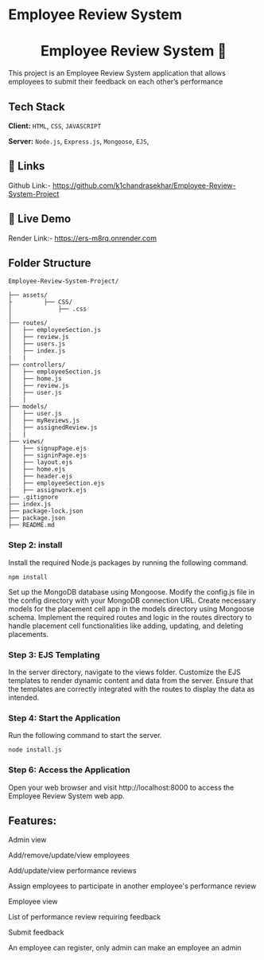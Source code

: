 # Employee Review System

<h1 align="center">Employee Review System  📝</h1>

This project is an Employee Review System application that allows employees to submit their feedback on each other’s performance

## Tech Stack

**Client:** `HTML`, `CSS`, `JAVASCRIPT`

**Server:** `Node.js`, `Express.js`, `Mongoose`, `EJS`,

## 🔗 Links

Github Link:- https://github.com/k1chandrasekhar/Employee-Review-System-Project

## 🔗 Live Demo

Render Link:- https://ers-m8rq.onrender.com

## Folder Structure

```
Employee-Review-System-Project/

├── assets/
├         ├── CSS/
│             ├── .css
│
├── routes/
│   ├── employeeSection.js
│   ├── review.js
│   ├── users.js
│   ├── index.js
|   |
├── controllers/
│   ├── employeeSection.js
│   ├── home.js
│   ├── review.js
│   ├── user.js
|   |
├── models/
│   ├── user.js
│   ├── myReviews.js
│   ├── assignedReview.js
|   |
├── views/
│   ├── signupPage.ejs
│   ├── signinPage.ejs
│   ├── layout.ejs
│   ├── home.ejs
│   ├── header.ejs
│   ├── employeeSection.ejs
|   ├── assignwork.ejs
├── .gitignore
├── index.js
├── package-lock.json
├── package.json
├── README.md
```

### Step 2: install

Install the required Node.js packages by running the following command.

`npm install`

Set up the MongoDB database using Mongoose. Modify the config.js file in the config directory with your MongoDB connection URL.
Create necessary models for the placement cell app in the models directory using Mongoose schema.
Implement the required routes and logic in the routes directory to handle placement cell functionalities like adding, updating, and deleting placements.

### Step 3: EJS Templating

In the server directory, navigate to the views folder.
Customize the EJS templates to render dynamic content and data from the server.
Ensure that the templates are correctly integrated with the routes to display the data as intended.

### Step 4: Start the Application

Run the following command to start the server.

`node install.js`

### Step 6: Access the Application

Open your web browser and visit http://localhost:8000 to access the Employee Review System web app.

## Features:

Admin view

Add/remove/update/view employees

Add/update/view performance reviews

Assign employees to participate in another employee's performance review

Employee view

List of performance review requiring feedback

Submit feedback

An employee can register, only admin can make an employee an admin
